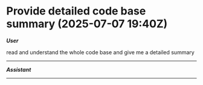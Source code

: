 <!-- Generated by SpecStory -->

# Provide detailed code base summary (2025-07-07 19:40Z)

_**User**_

read and understand the whole code base and give me a detailed summary

---

_**Assistant**_



---

